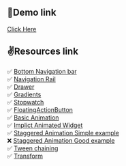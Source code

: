 ## :red_circle:Demo link  <br>
[Click Here](https://myflutter.codemagic.app/)
    
## :v:Resources link

:white_check_mark: [Bottom Navigation bar](https://www.youtube.com/watch?v=xoKqQjSDZ60&t=274s) <br>
:white_check_mark: [Navigation Rail](https://api.flutter.dev/flutter/material/NavigationRail-class.html) <br>
:white_check_mark: [Drawer](https://api.flutter.dev/flutter/material/Drawer-class.html) <br>
:white_check_mark: [Gradients](https://owenhalliday.co.uk/flutter-gradient/) <br>
:white_check_mark: [Stopwatch](https://itnext.io/create-a-stopwatch-app-with-flutter-f0dc6a176b8a) <br>
:white_check_mark: [FloatingActionButton](https://proandroiddev.com/a-deep-dive-into-floatingactionbutton-in-flutter-bf95bee11627) <br>
:white_check_mark: [Basic Animation](https://flexiple.com/app/basics-of-flutter-animations/?&url=180) <br>
:white_check_mark: [Implict Animated Widget](https://flexiple.com/app/advanced-flutter-animations/) <br>
:white_check_mark: [Staggered Animation Simple example](https://flexiple.com/app/advanced-flutter-animations/) <br>
:x: [Staggered Animation Good example](https://flutter.dev/docs/development/ui/animations/staggered-animations) <br>
:white_check_mark: [Tween chaining](https://flexiple.com/app/advanced-flutter-animations/) <br>
:white_check_mark: [Transform](https://flexiple.com/app/advanced-flutter-animations/) <br>


